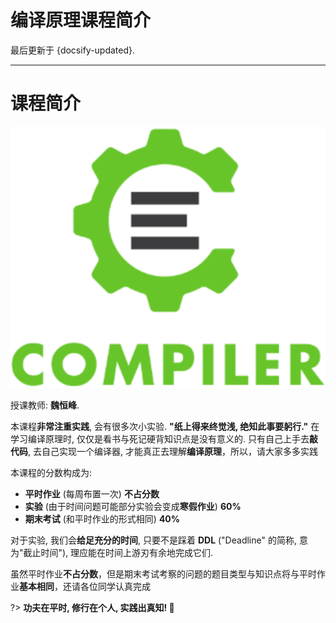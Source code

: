 # 编译原理课程简介

最后更新于 {docsify-updated}.

---

# 课程简介

![Compiler](.assets/images/Compiler.svg ':size=20%')

授课教师: **魏恒峰**. 

本课程**非常注重实践**, 会有很多次小实验. **"纸上得来终觉浅, 绝知此事要躬行."** 在学习编译原理时, 仅仅是看书与死记硬背知识点是没有意义的. 只有自己上手去**敲代码**, 去自己实现一个编译器, 才能真正去理解**编译原理**，所以，请大家多多实践

本课程的分数构成为: 

- **平时作业** (每周布置一次) **不占分数**
- **实验** (由于时间问题可能部分实验会变成**寒假作业**) **60%**
- **期末考试** (和平时作业的形式相同) **40%**

对于实验, 我们会**给足充分的时间**, 只要不是踩着 **DDL** ("Deadline" 的简称, 意为"截止时间"), 理应能在时间上游刃有余地完成它们. 

虽然平时作业**不占分数**，但是期末考试考察的问题的题目类型与知识点将与平时作业**基本相同**，还请各位同学认真完成

?> **功夫在平时, 修行在个人, 实践出真知! :muscle:**